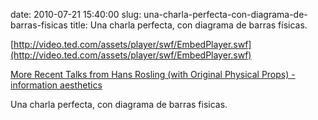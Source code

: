 date: 2010-07-21 15:40:00
slug: una-charla-perfecta-con-diagrama-de-barras-fisicas
title: Una charla perfecta, con diagrama de barras físicas.

    

[http://video.ted.com/assets/player/swf/EmbedPlayer.swf](http://video.ted.com/assets/player/swf/EmbedPlayer.swf)

[More Recent Talks from Hans Rosling (with Original Physical Props) - information aesthetics](http://infosthetics.com/archives/2010/07/more_recent_talks_from_hans_rosling_with_original_physical_props.html#extended)

Una charla perfecta, con diagrama de barras fisicas.

  

